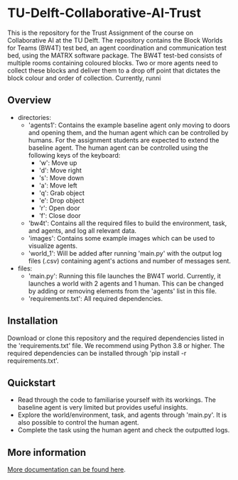# TU-Delft-Collaborative-AI-Trust
This is the repository for the Trust Assignment of the course on Collaborative AI at the TU Delft. 
The repository contains the Block Worlds for Teams (BW4T) test bed, an agent coordination and communication test bed, using the MATRX software package. 
The BW4T test-bed consists of multiple rooms containing coloured blocks. 
Two or more agents need to collect these blocks and deliver them to a drop off point that dictates the block colour and order of collection.
Currently, runni

## Overview
- directories:
    - 'agents1': Contains the example baseline agent only moving to doors and opening them, and the human agent which can be controlled by humans. 
    For the assignment students are expected to extend the baseline agent. The human agent can be controlled using the following keys of the keyboard:
        - 'w': Move up
        - 'd': Move right
        - 's': Move down
        - 'a': Move left
        - 'q': Grab object
        - 'e': Drop object
        - 'r': Open door
        - 'f': Close door
    - 'bw4t': Contains all the required files to build the environment, task, and agents, and log all relevant data.
    - 'images': Contains some example images which can be used to visualize agents.
    - 'world_1': Will be added after running 'main.py' with the output log files (.csv) containing agent's actions and number of messages sent. 
- files:
    - 'main.py': Running this file launches the BW4T world. Currently, it launches a world with 2 agents and 1 human. 
    This can be changed by adding or removing elements from the 'agents' list in this file.
    - 'requirements.txt': All required dependencies.
    
## Installation
Download or clone this repository and the required dependencies listed in the 'requirements.txt' file. We recommend using Python 3.8 or higher. 
The required dependencies can be installed through 'pip install -r requirements.txt'. 

## Quickstart
- Read through the code to familiarise yourself with its workings. The baseline agent is very limited but provides useful insights.
- Explore the world/environment, task, and agents through 'main.py'. It is also possible to control the human agent.
- Complete the task using the human agent and check the outputted logs. 

## More information
[More documentation can be found here](https://tracinsy.ewi.tudelft.nl/pubtrac/BW4T-Matrx-CollaborativeAI/wiki). 
